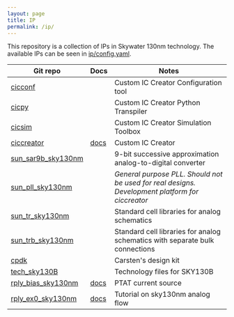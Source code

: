 ```yaml
---
layout: page 
title: IP 
permalink: /ip/
---
```


This repository is a collection of IPs in Skywater 130nm technology. The
available IPs can be seen in
[ip/config.yaml](https://github.com/wulffern/aicex/blob/main/ip/config.yaml). 

| Git repo                                                                     | Docs  | Notes                                                                                           |
|-------------------------------------------------------------------------|---|-------------------------------------------------------------------------------------------------|
| [cicconf](https://github.com/wulffern/cicconf)                       |   | Custom IC Creator Configuration tool                                                            |
| [cicpy](https://github.com/wulffern/cicconf)                         |   | Custom IC Creator Python Transpiler                                                             |
| [cicsim](https://github.com/wulffern/cicsim)                         |   | Custom IC Creator Simulation Toolbox                                                            |
| [ciccreator](https://github.com/wulffern/ciccreator)                 | [docs](https://wulffern.github.io/ciccreator)  | Custom IC Creator                                                                               |
| [sun_sar9b_sky130nm](https://github.com/wulffern/sun_sar9b_sky130nm) |   | 9-bit successive approximation analog-to-digital converter                                      |
| [sun_pll_sky130nm](https://github.com/wulffern/sun_pll_sky130nm)     |   | *General purpose PLL. Should not be used for real designs. Development platform for ciccreator* |
| [sun_tr_sky130nm](https://github.com/wulffern/sun_tr_sky130nm)       |   | Standard cell libraries for analog schematics                                                   |
| [sun_trb_sky130nm](https://github.com/wulffern/sun_trb_sky130nm)     |   | Standard cell libraries for analog schematics with separate bulk connections                    |
| [cpdk](https://github.com/wulffern/cpdk)                             |   | Carsten's design kit                                                                            |
| [tech_sky130B](https://github.com/wulffern/tech_sky130B)             |   | Technology files for SKY130B                                                                    |
| [rply_bias_sky130nm](https://github.com/wulffern/rply_bias_sky130nm) | [docs](https://wulffern.github.io/rply_bias_sky130nm)  | PTAT current source                                                                             |
| [rply_ex0_sky130nm](https://github.com/wulffern/rply_ex0_sky130nm)   | [docs](https://wulffern.github.io/rply_ex0_sky130nm)  | Tutorial on sky130nm analog flow                                                                |

